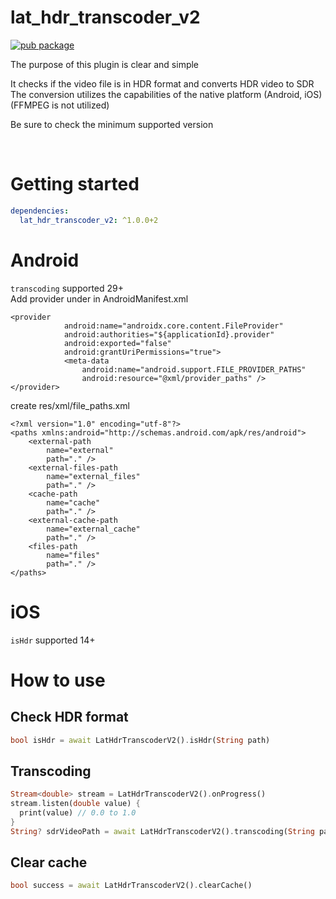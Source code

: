 # lat_hdr_transcoder_v2


[![pub package](https://img.shields.io/pub/v/lat_hdr_transcoder_v2.svg)](https://pub.dartlang.org/packages/lat_hdr_transcoder_v2)


The purpose of this plugin is clear and simple

It checks if the video file is in HDR format and converts HDR video to SDR<br/>
The conversion utilizes the capabilities of the native platform (Android, iOS)<br/>
(FFMPEG is not utilized)

Be sure to check the minimum supported version

<br/>

# Getting started

```yaml
dependencies:
  lat_hdr_transcoder_v2: ^1.0.0+2
```

# Android

```transcoding``` supported 29+
<br/>
Add provider under <application> in AndroidManifest.xml
```
<provider
            android:name="androidx.core.content.FileProvider"
            android:authorities="${applicationId}.provider"
            android:exported="false"
            android:grantUriPermissions="true">
            <meta-data
                android:name="android.support.FILE_PROVIDER_PATHS"
                android:resource="@xml/provider_paths" />
</provider>
```
create res/xml/file_paths.xml
```
<?xml version="1.0" encoding="utf-8"?>
<paths xmlns:android="http://schemas.android.com/apk/res/android">
    <external-path
        name="external"
        path="." />
    <external-files-path
        name="external_files"
        path="." />
    <cache-path
        name="cache"
        path="." />
    <external-cache-path
        name="external_cache"
        path="." />
    <files-path
        name="files"
        path="." />
</paths>
```


# iOS

```isHdr``` supported 14+



# How to use

## Check HDR format
```dart
bool isHdr = await LatHdrTranscoderV2().isHdr(String path)
```

## Transcoding
```dart
Stream<double> stream = LatHdrTranscoderV2().onProgress()
stream.listen(double value) {
  print(value) // 0.0 to 1.0
}
String? sdrVideoPath = await LatHdrTranscoderV2().transcoding(String path)
```

## Clear cache
```dart
bool success = await LatHdrTranscoderV2().clearCache()
```